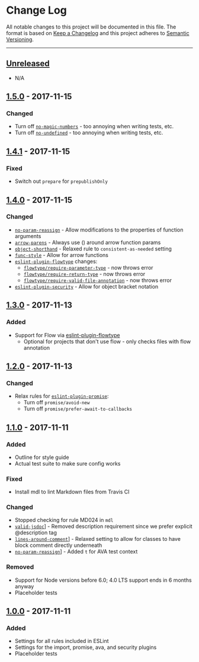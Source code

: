 # Change Log

All notable changes to this project will be documented in this file. The format is based on
[Keep a Changelog](http://keepachangelog.com/en/1.0.0/) and this project adheres to
[Semantic Versioning](http://semver.org/spec/v2.0.0.html).

---

## [Unreleased](https://github.com/greylocklabs/js/compare/1.5.0...HEAD)

- N/A

## [1.5.0](https://github.com/greylocklabs/js/compare/1.4.1...1.5.0) - 2017-11-15

### Changed

- Turn off [`no-magic-numbers`](https://eslint.org/docs/rules/no-magic-numbers) - too annoying when writing tests, etc.
- Turn off [`no-undefined`](https://eslint.org/docs/rules/no-undefined) - too annoying when writing tests, etc.

## [1.4.1](https://github.com/greylocklabs/js/compare/1.4.0...1.4.1) - 2017-11-15

### Fixed

- Switch out `prepare` for `prepublishOnly`

## [1.4.0](https://github.com/greylocklabs/js/compare/1.3.0...1.4.0) - 2017-11-15

### Changed

- [`no-param-reassign`](https://eslint.org/docs/rules/no-param-reassign) - Allow modifications to the properties of function arguments
- [`arrow-parens`](https://eslint.org/docs/rules/arrow-parens) - Always use () around arrow function params
- [`object-shorthand`](https://eslint.org/docs/rules/object-shorthand) - Relaxed rule to `consistent-as-needed` setting
- [`func-style`](https://eslint.org/docs/rules/func-style) - Allow for arrow functions
- [`eslint-plugin-flowtype`](https://github.com/gajus/eslint-plugin-flowtype) changes:
    - [`flowtype/require-parameter-type`](https://github.com/gajus/eslint-plugin-flowtype#eslint-plugin-flowtype-rules-require-parameter-type) - now throws error
    - [`flowtype/require-return-type`](https://github.com/gajus/eslint-plugin-flowtype#eslint-plugin-flowtype-rules-require-return-type) - now throws error
    - [`flowtype/require-valid-file-annotation`](https://github.com/gajus/eslint-plugin-flowtype#require-valid-file-annotation) - now throws error
- [`eslint-plugin-security`](https://github.com/nodesecurity/eslint-plugin-security) - Allow for object bracket notation

## [1.3.0](https://github.com/greylocklabs/js/compare/1.2.0...1.3.0) - 2017-11-13

### Added

- Support for Flow via [eslint-plugin-flowtype](https://github.com/gajus/eslint-plugin-flowtype)
    - Optional for projects that don't use flow - only checks files with flow annotation

## [1.2.0](https://github.com/greylocklabs/js/compare/1.1.0...1.2.0) - 2017-11-13

### Changed

- Relax rules for [`eslint-plugin-promise`](https://github.com/xjamundx/eslint-plugin-promise):
    - Turn off `promise/avoid-new`
    - Turn off `promise/prefer-await-to-callbacks`

## [1.1.0](https://github.com/greylocklabs/js/compare/1.0.0...1.1.0) - 2017-11-11

### Added

- Outline for style guide
- Actual test suite to make sure config works

### Fixed

- Install mdl to lint Markdown files from Travis CI

### Changed

- Stopped checking for rule MD024 in `mdl`
- [`valid-jsdoc`](https://eslint.org/docs/rules/valid-jsdoc)] - Removed description requirement since we prefer explicit @description tag
- [`lines-around-comment`](https://eslint.org/docs/rules/lines-around-comment)] - Relaxed setting to allow for classes to have block comment directly underneath
- [`no-param-reassign`](https://eslint.org/docs/rules/no-param-reassign)] - Added `t` for AVA test context

### Removed

- Support for Node versions before 6.0; 4.0 LTS support ends in 6 months anyway
- Placeholder tests

## [1.0.0](https://github.com/greylocklabs/js/releases/tag/1.0.0) - 2017-11-11

### Added

- Settings for all rules included in ESLint
- Settings for the import, promise, ava, and security plugins
- Placeholder tests

